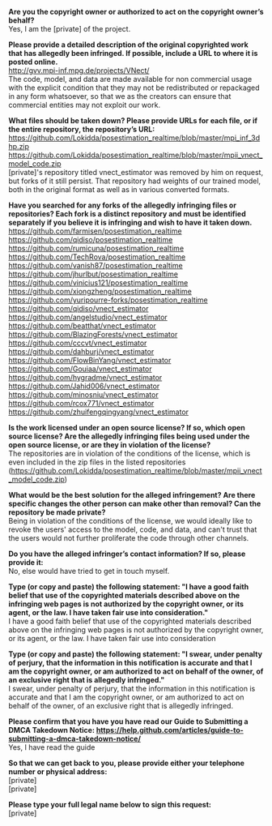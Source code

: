 **Are you the copyright owner or authorized to act on the copyright owner’s behalf?**   
Yes, I am the [private] of the project.  
  
**Please provide a detailed description of the original copyrighted work that has allegedly been infringed. If possible, include a URL to where it is posted online.**   
http://gvv.mpi-inf.mpg.de/projects/VNect/   
The code, model, and data are made available for non commercial usage with the explicit condition that they may not be redistributed or repackaged in any form whatsoever, so that we as the creators can ensure that commercial entities may not exploit our work.  
  
**What files should be taken down? Please provide URLs for each file, or if the entire repository, the repository’s URL:**   
https://github.com/Lokidda/posestimation_realtime/blob/master/mpi_inf_3dhp.zip   
https://github.com/Lokidda/posestimation_realtime/blob/master/mpii_vnect_model_code.zip   
[private]'s repository titled vnect_estimator was removed by him on request, but forks of it still persist. That repository had weights of our trained model, both in the original format as well as in various converted formats.  
  
**Have you searched for any forks of the allegedly infringing files or repositories? Each fork is a distinct repository and must be identified separately if you believe it is infringing and wish to have it taken down.**   
https://github.com/farmisen/posestimation_realtime   
https://github.com/qidiso/posestimation_realtime   
https://github.com/rumicuna/posestimation_realtime   
https://github.com/TechRova/posestimation_realtime   
https://github.com/vanish87/posestimation_realtime   
https://github.com/jhurlbut/posestimation_realtime   
https://github.com/vinicius121/posestimation_realtime   
https://github.com/xiongzheng/posestimation_realtime   
https://github.com/yuripourre-forks/posestimation_realtime   
https://github.com/qidiso/vnect_estimator   
https://github.com/angelstudio/vnect_estimator   
https://github.com/beatthat/vnect_estimator   
https://github.com/BlazingForests/vnect_estimator   
https://github.com/cccvt/vnect_estimator   
https://github.com/dahburj/vnect_estimator   
https://github.com/FlowBinYang/vnect_estimator   
https://github.com/Gouiaa/vnect_estimator   
https://github.com/hygradme/vnect_estimator   
https://github.com/Jahid006/vnect_estimator   
https://github.com/minosniu/vnect_estimator   
https://github.com/rcox771/vnect_estimator   
https://github.com/zhuifengqingyang/vnect_estimator  
  
**Is the work licensed under an open source license? If so, which open source license? Are the allegedly infringing files being used under the open source license, or are they in violation of the license?**   
The repositories are in violation of the conditions of the license, which is even included in the zip files in the listed repositories (https://github.com/Lokidda/posestimation_realtime/blob/master/mpii_vnect_model_code.zip)  
  
**What would be the best solution for the alleged infringement? Are there specific changes the other person can make other than removal? Can the repository be made private?**   
Being in violation of the conditions of the license, we would ideally like to revoke the users' access to the model, code, and data, and can't trust that the users would not further proliferate the code through other channels.  
  
**Do you have the alleged infringer’s contact information? If so, please provide it:**   
No, else would have tried to get in touch myself.  
  
**Type (or copy and paste) the following statement: "I have a good faith belief that use of the copyrighted materials described above on the infringing web pages is not authorized by the copyright owner, or its agent, or the law. I have taken fair use into consideration."**   
I have a good faith belief that use of the copyrighted materials described above on the infringing web pages is not authorized by the copyright owner, or its agent, or the law. I have taken fair use into consideration  
  
**Type (or copy and paste) the following statement: "I swear, under penalty of perjury, that the information in this notification is accurate and that I am the copyright owner, or am authorized to act on behalf of the owner, of an exclusive right that is allegedly infringed."**   
I swear, under penalty of perjury, that the information in this notification is accurate and that I am the copyright owner, or am authorized to act on behalf of the owner, of an exclusive right that is allegedly infringed.  
  
**Please confirm that you have you have read our Guide to Submitting a DMCA Takedown Notice: https://help.github.com/articles/guide-to-submitting-a-dmca-takedown-notice/**   
Yes, I have read the guide  
  
**So that we can get back to you, please provide either your telephone number or physical address:**   
[private]  
[private] 

**Please type your full legal name below to sign this request:**   
[private]  
